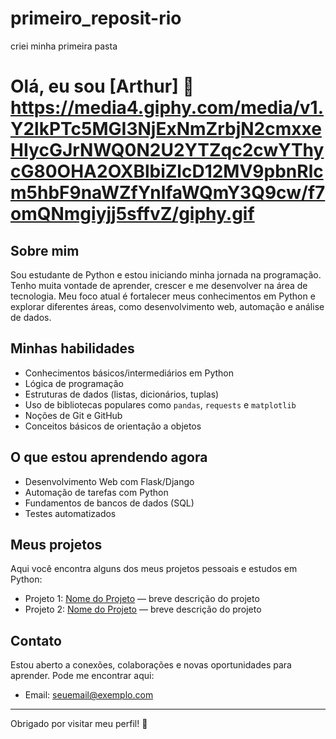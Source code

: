 # primeiro_reposit-rio
criei minha primeira pasta
# Olá, eu sou [Arthur] 👋                                                  https://media4.giphy.com/media/v1.Y2lkPTc5MGI3NjExNmZrbjN2cmxxeHIycGJrNWQ0N2U2YTZqc2cwYThycG80OHA2OXBlbiZlcD12MV9pbnRlcm5hbF9naWZfYnlfaWQmY3Q9cw/f7omQNmgiyjj5sffvZ/giphy.gif


## Sobre mim

Sou estudante de Python e estou iniciando minha jornada na programação. Tenho muita vontade de aprender, crescer e me desenvolver na área de tecnologia. Meu foco atual é fortalecer meus conhecimentos em Python e explorar diferentes áreas, como desenvolvimento web, automação e análise de dados.

## Minhas habilidades

- Conhecimentos básicos/intermediários em Python
- Lógica de programação
- Estruturas de dados (listas, dicionários, tuplas)
- Uso de bibliotecas populares como `pandas`, `requests` e `matplotlib`
- Noções de Git e GitHub
- Conceitos básicos de orientação a objetos

## O que estou aprendendo agora

- Desenvolvimento Web com Flask/Django
- Automação de tarefas com Python
- Fundamentos de bancos de dados (SQL)
- Testes automatizados

## Meus projetos

Aqui você encontra alguns dos meus projetos pessoais e estudos em Python:

- Projeto 1: [Nome do Projeto](link-do-projeto) — breve descrição do projeto
- Projeto 2: [Nome do Projeto](link-do-projeto) — breve descrição do projeto

## Contato

Estou aberto a conexões, colaborações e novas oportunidades para aprender. Pode me encontrar aqui:


- Email: seuemail@exemplo.com

---

Obrigado por visitar meu perfil! 🚀

